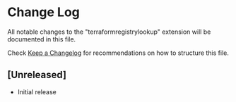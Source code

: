 # Change Log

All notable changes to the "terraformregistrylookup" extension will be documented in this file.

Check [Keep a Changelog](http://keepachangelog.com/) for recommendations on how to structure this file.

## [Unreleased]

- Initial release